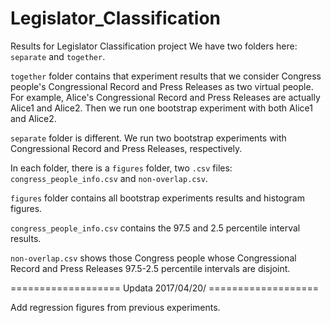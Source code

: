 # Legislator_Classification
Results for Legislator Classification project
We have two folders here: `separate` and `together`.

`together` folder contains that experiment results that we consider Congress 
people's Congressional Record and Press Releases as two virtual people. For 
example, Alice's Congressional Record and Press Releases are actually Alice1 
and Alice2. Then we run one bootstrap experiment with both Alice1 and Alice2.

`separate` folder is different. We run two bootstrap experiments with Congressional 
Record and Press Releases, respectively.

In each folder, there is a `figures` folder, two `.csv` files: `congress_people_info.csv` and `non-overlap.csv`.

`figures` folder contains all bootstrap experiments results and histogram figures.

`congress_people_info.csv` contains the 97.5 and 2.5 percentile interval results.

`non-overlap.csv` shows those Congress people whose Congressional Record and Press Releases 97.5-2.5 
percentile intervals are disjoint.

=================== Updata 2017/04/20/ ===================

Add regression figures from previous experiments.

